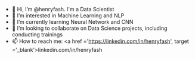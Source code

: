 - 👋 Hi, I’m @henryfash. I'm a Data Scientist
- 👀 I’m interested in Machine Learning and NLP
- 🌱 I’m currently learning Neural Network and CNN
- 💞️ I’m looking to collaborate on Data Science projects, including conducting trainings
- 📫 How to reach me: <a href ='https://linkedin.com/in/henryfash', target ='_blank'>linkedin.com/in/henryfash </a>

<!---
henryfash/henryfash is a ✨ special ✨ repository because its `README.md` (this file) appears on your GitHub profile.
You can click the Preview link to take a look at your changes.
--->
